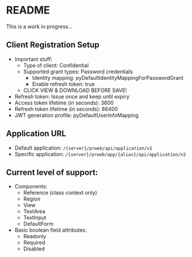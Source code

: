 # README

This is a work in progress...

## Client Registration Setup
- Important stuff:
	- Type of client: Confidential
	- Supported grant types: Password credentials
		- Identity mapping: pyDefaultIdentityMappingForPasswordGrant
		- Enable refresh token: true
	- CLICK VIEW & DOWNLOAD BEFORE SAVE!
- Refresh token: Issue once and keep until expiry
- Access token lifetime (in seconds): 3600
- Refresh token lifetime (in seconds): 86400
- JWT generation profile: pyDefaultUserInfoMapping


## Application URL
- Default application: `/{server}/prweb/api/application/v2`
- Specific application: `/{server}/prweb/app/{alias}/api/application/v2`

## Current level of support:
- Components:
	- Reference (class context only)
	- Region
	- View
	- TextArea
	- TextInput
	- DefaultForm
- Basic boolean field attributes:
	- Readonly
	- Required
	- Disabled